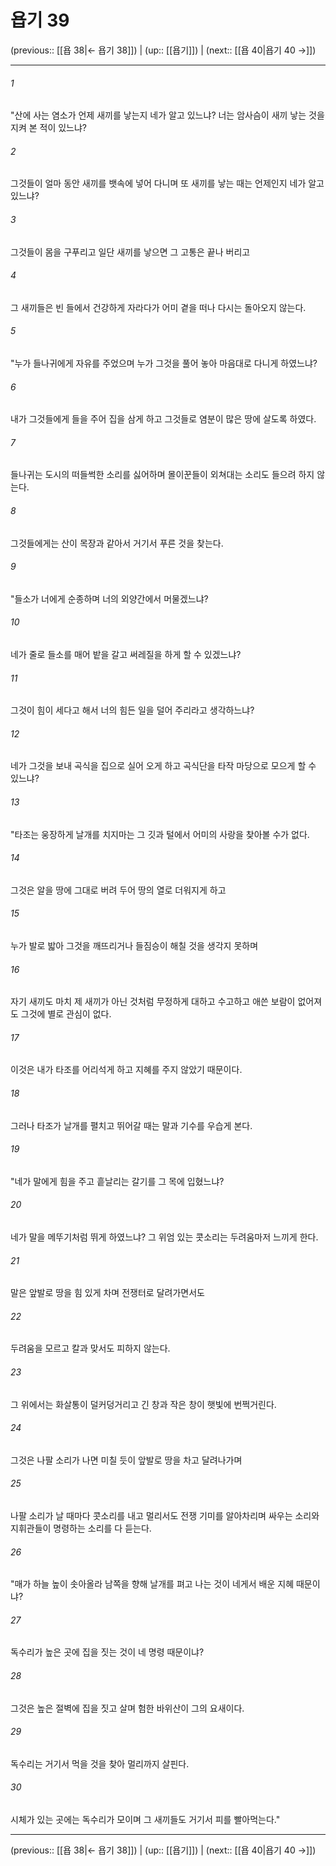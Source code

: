 # 욥기 39

(previous:: [[욥 38|← 욥기 38]]) | (up:: [[욥기]]) | (next:: [[욥 40|욥기 40 →]])

***




###### 1 

"산에 사는 염소가 언제 새끼를 낳는지 네가 알고 있느냐? 너는 암사슴이 새끼 낳는 것을 지켜 본 적이 있느냐? 



###### 2 

그것들이 얼마 동안 새끼를 뱃속에 넣어 다니며 또 새끼를 낳는 때는 언제인지 네가 알고 있느냐? 



###### 3 

그것들이 몸을 구푸리고 일단 새끼를 낳으면 그 고통은 끝나 버리고 



###### 4 

그 새끼들은 빈 들에서 건강하게 자라다가 어미 곁을 떠나 다시는 돌아오지 않는다. 



###### 5 

"누가 들나귀에게 자유를 주었으며 누가 그것을 풀어 놓아 마음대로 다니게 하였느냐? 



###### 6 

내가 그것들에게 들을 주어 집을 삼게 하고 그것들로 염분이 많은 땅에 살도록 하였다. 



###### 7 

들나귀는 도시의 떠들썩한 소리를 싫어하며 몰이꾼들이 외쳐대는 소리도 들으려 하지 않는다. 



###### 8 

그것들에게는 산이 목장과 같아서 거기서 푸른 것을 찾는다. 



###### 9 

"들소가 너에게 순종하며 너의 외양간에서 머물겠느냐? 



###### 10 

네가 줄로 들소를 매어 밭을 갈고 써레질을 하게 할 수 있겠느냐? 



###### 11 

그것이 힘이 세다고 해서 너의 힘든 일을 덜어 주리라고 생각하느냐? 



###### 12 

네가 그것을 보내 곡식을 집으로 실어 오게 하고 곡식단을 타작 마당으로 모으게 할 수 있느냐? 



###### 13 

"타조는 웅장하게 날개를 치지마는 그 깃과 털에서 어미의 사랑을 찾아볼 수가 없다. 



###### 14 

그것은 알을 땅에 그대로 버려 두어 땅의 열로 더워지게 하고 



###### 15 

누가 발로 밟아 그것을 깨뜨리거나 들짐승이 해칠 것을 생각지 못하며 



###### 16 

자기 새끼도 마치 제 새끼가 아닌 것처럼 무정하게 대하고 수고하고 애쓴 보람이 없어져도 그것에 별로 관심이 없다. 



###### 17 

이것은 내가 타조를 어리석게 하고 지혜를 주지 않았기 때문이다. 



###### 18 

그러나 타조가 날개를 펼치고 뛰어갈 때는 말과 기수를 우습게 본다. 



###### 19 

"네가 말에게 힘을 주고 흩날리는 갈기를 그 목에 입혔느냐? 



###### 20 

네가 말을 메뚜기처럼 뛰게 하였느냐? 그 위엄 있는 콧소리는 두려움마저 느끼게 한다. 



###### 21 

말은 앞발로 땅을 힘 있게 차며 전쟁터로 달려가면서도 



###### 22 

두려움을 모르고 칼과 맞서도 피하지 않는다. 



###### 23 

그 위에서는 화살통이 덜커덩거리고 긴 창과 작은 창이 햇빛에 번쩍거린다. 



###### 24 

그것은 나팔 소리가 나면 미칠 듯이 앞발로 땅을 차고 달려나가며 



###### 25 

나팔 소리가 날 때마다 콧소리를 내고 멀리서도 전쟁 기미를 알아차리며 싸우는 소리와 지휘관들이 명령하는 소리를 다 듣는다. 



###### 26 

"매가 하늘 높이 솟아올라 남쪽을 향해 날개를 펴고 나는 것이 네게서 배운 지혜 때문이냐? 



###### 27 

독수리가 높은 곳에 집을 짓는 것이 네 명령 때문이냐? 



###### 28 

그것은 높은 절벽에 집을 짓고 살며 험한 바위산이 그의 요새이다. 



###### 29 

독수리는 거기서 먹을 것을 찾아 멀리까지 살핀다. 



###### 30 

시체가 있는 곳에는 독수리가 모이며 그 새끼들도 거기서 피를 빨아먹는다."

***

(previous:: [[욥 38|← 욥기 38]]) | (up:: [[욥기]]) | (next:: [[욥 40|욥기 40 →]])

